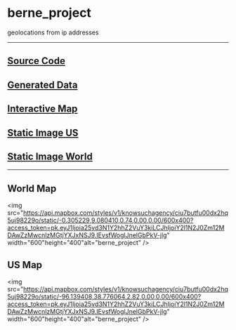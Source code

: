 # berne_project
geolocations from ip addresses

--------
## [Source Code](https://github.com/knowsuchagency/berne_project/blob/master/ip_to_geo.ipynb)
## [Generated Data](https://github.com/knowsuchagency/berne_project/blob/master/ip_geos.csv)
## [Interactive Map](https://api.mapbox.com/styles/v1/knowsuchagency/ciu7butfu00dx2hq5uj98229o.html?title=true&access_token=pk.eyJ1Ijoia25vd3N1Y2hhZ2VuY3kiLCJhIjoiY2l1N2J0Zm12MDAwZzMwcnlzMGtjYXJxNSJ9.IEvsfWoglJnelGbPkV-jlg#2.4325554392575066/31.4525392819708/-108.3781338293163/0)
## [Static Image US](https://api.mapbox.com/styles/v1/knowsuchagency/ciu7butfu00dx2hq5uj98229o/static/-0.305229,9.080410,0.74,0.00,0.00/600x400?access_token=pk.eyJ1Ijoia25vd3N1Y2hhZ2VuY3kiLCJhIjoiY2l1N2J0Zm12MDAwZzMwcnlzMGtjYXJxNSJ9.IEvsfWoglJnelGbPkV-jlg)
## [Static Image World](https://api.mapbox.com/styles/v1/knowsuchagency/ciu7butfu00dx2hq5uj98229o/static/-0.305229,9.080410,0.74,0.00,0.00/600x400?access_token=pk.eyJ1Ijoia25vd3N1Y2hhZ2VuY3kiLCJhIjoiY2l1N2J0Zm12MDAwZzMwcnlzMGtjYXJxNSJ9.IEvsfWoglJnelGbPkV-jlg)
--------

## World Map
<img src="https://api.mapbox.com/styles/v1/knowsuchagency/ciu7butfu00dx2hq5uj98229o/static/-0.305229,9.080410,0.74,0.00,0.00/600x400?access_token=pk.eyJ1Ijoia25vd3N1Y2hhZ2VuY3kiLCJhIjoiY2l1N2J0Zm12MDAwZzMwcnlzMGtjYXJxNSJ9.IEvsfWoglJnelGbPkV-jlg" width="600"height="400"alt="berne_project" />

## US Map
<img src="https://api.mapbox.com/styles/v1/knowsuchagency/ciu7butfu00dx2hq5uj98229o/static/-96.139408,38.776064,2.82,0.00,0.00/600x400?access_token=pk.eyJ1Ijoia25vd3N1Y2hhZ2VuY3kiLCJhIjoiY2l1N2J0Zm12MDAwZzMwcnlzMGtjYXJxNSJ9.IEvsfWoglJnelGbPkV-jlg" width="600"height="400"alt="berne_project" />
